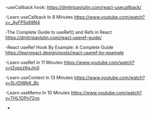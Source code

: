 -useCallback hook:
https://dmitripavlutin.com/react-usecallback/

-Learn useCallback In 8 Minutes
https://www.youtube.com/watch?v=_AyFP5s69N4

-The Complete Guide to useRef() and Refs in React
https://dmitripavlutin.com/react-useref-guide/

-React useRef Hook By Example: A Complete Guide
https://learnreact.design/posts/react-useref-by-example

-Learn useRef in 11 Minutes
https://www.youtube.com/watch?v=t2ypzz6gJm0

-Learn useContext In 13 Minutes
https://www.youtube.com/watch?v=5LrDIWkK_Bc

-Learn useMemo In 10 Minutes
https://www.youtube.com/watch?v=THL1OPn72vo

-
